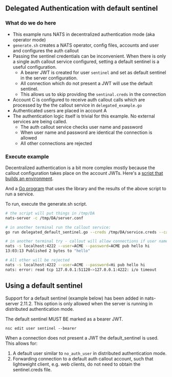 ## Delegated Authentication with default sentinel

### What do we do here
* This example runs NATS in decentralized authentication mode (aka operator mode)
* `generate.sh` creates a NATS operator, config files, accounts and user and configures the auth callout
* Passing the sentinel credentials can be inconvenient. When there is only a single auth callout service configured, setting a default sentinel is a useful configuration.    
    * A bearer JWT is created for user `sentinel` and set as default sentinel in the server configuration. 
    * All connection which do not present a JWT will use the default sentinel.
    * This allows us to skip providing the `sentinal.creds` in the connection
* Account C is configured to receive auth callout calls which are processed by the the callout service in `delegated_example.go`
* Authenticated users are placed in account A
* The authentication logic itself is trivial for this example. No external services are being called. 
    * The auth callout service checks user name and password
    * When user name and password are identical the connection is allowed
    * All other connections are rejected 

### Execute example
Decentralized authentication is a bit more complex mostly because the callout configuration takes place on the account JWTs. Here's a [script that builds an environment](generate.sh).

And a [Go program](delegated_default_sentinel.go) that uses the library and the results of the above script to run a service.

To run, execute the generate.sh script.

```bash
# the script will put things in /tmp/DA
nats-server -c /tmp/DA/server.conf

# in another terminal run the callout service:
go run delegated_default_sentinel.go --creds /tmp/DA/service.creds --callout-issuer /tmp/DA/C.nk --issuer /tmp/DA/A.nk 

# in another terminal try - callout will allow connections if user name and password match
nats -s localhost:4222 --user=ACME --password=ACME pub hello hi
13:03:13 Published 2 bytes to "hello"

# All other will be rejected
nats -s localhost:4222 --user=ACME --password=Hi pub hello hi
nats: error: read tcp 127.0.0.1:51120->127.0.0.1:4222: i/o timeout
```

## Using a default sentinel
Support for a default sentinel (example below) has been added in nats-server 2.11.2. This option is only allowed when the server is running in distributed authentication mode.

The default sentinel MUST BE marked as a bearer JWT. 
````
nsc edit user sentinel --bearer
````

When a connection does not present a JWT the default_sentinel is used. This allows for:
1. A default user similar to `no_auth_user` in distributed authentication mode.
2. Forwarding connection to a default auth callout account, such that lightweight client, e.g. web clients, do not need to obtain the sentinel.creds file.

